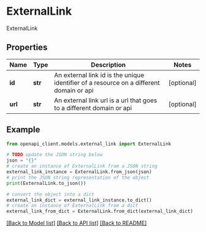 # ExternalLink

ExternalLink

## Properties

Name | Type | Description | Notes
------------ | ------------- | ------------- | -------------
**id** | **str** | An external link id is the unique identifier of a resource on a different domain or api | [optional] 
**url** | **str** | An external link url is a url that goes to a different domain or api | [optional] 

## Example

```python
from openapi_client.models.external_link import ExternalLink

# TODO update the JSON string below
json = "{}"
# create an instance of ExternalLink from a JSON string
external_link_instance = ExternalLink.from_json(json)
# print the JSON string representation of the object
print(ExternalLink.to_json())

# convert the object into a dict
external_link_dict = external_link_instance.to_dict()
# create an instance of ExternalLink from a dict
external_link_from_dict = ExternalLink.from_dict(external_link_dict)
```
[[Back to Model list]](../README.md#documentation-for-models) [[Back to API list]](../README.md#documentation-for-api-endpoints) [[Back to README]](../README.md)


